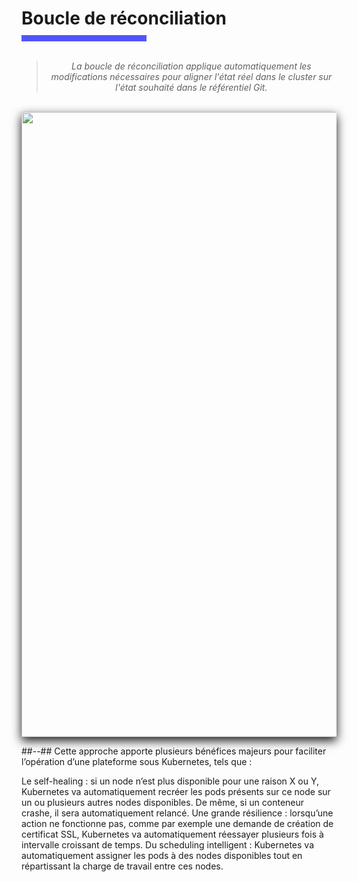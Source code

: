 <h1 style="margin-bottom: 10px"> Boucle de réconciliation </h1>
<div style="width: 200px; height: 10px; background-color: #5155f9"></div>
<br>

<blockquote style="text-align: center">
<cite>
  La boucle de réconciliation applique automatiquement les modifications nécessaires pour aligner l'état réel dans le cluster sur l'état souhaité dans le référentiel Git.
</cite>
</blockquote>

<br>

<img class="w-1050 center" style="box-shadow: 0px 6px 15px 0; width: 1000px;" src="./assets/images/boucle_reconciliation.png">


##--##
Cette approche apporte plusieurs bénéfices majeurs pour faciliter l’opération d’une plateforme sous Kubernetes, tels que :

Le self-healing : si un node n’est plus disponible pour une raison X ou Y, Kubernetes va automatiquement recréer les pods présents sur ce node sur un ou plusieurs autres nodes disponibles. De même, si un conteneur crashe, il sera automatiquement relancé.
Une grande résilience : lorsqu’une action ne fonctionne pas, comme par exemple une demande de création de certificat SSL, Kubernetes va automatiquement réessayer plusieurs fois à intervalle croissant de temps.
Du scheduling intelligent : Kubernetes va automatiquement assigner les pods à des nodes disponibles tout en répartissant la charge de travail entre ces nodes.

